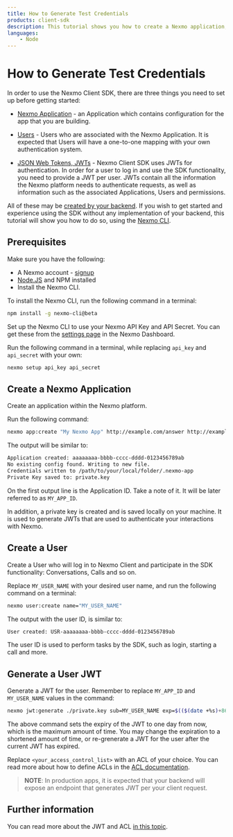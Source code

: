 ```yaml
---
title: How to Generate Test Credentials
products: client-sdk
description: This tutorial shows you how to create a Nexmo application, users and tokens.
languages:
    - Node
---
```


# How to Generate Test Credentials

In order to use the Nexmo Client SDK, there are three things you need to set up before getting started:

* [Nexmo Application](/conversation/concepts/application) - an Application which contains configuration for the app that you are building.

* [Users](/conversation/concepts/user) - Users who are associated with the Nexmo Application. It is expected that Users will have a one-to-one mapping with your own authentication system.

* [JSON Web Tokens, JWTs](https://jwt.io/) - Nexmo Client SDK uses JWTs for authentication. In order for a user to log in and use the SDK functionality, you need to provide a JWT per user. JWTs contain all the information the Nexmo platform needs to authenticate requests, as well as information such as the associated Applications, Users and permissions.

All of these may be [created by your backend](/conversation/overview). 
If you wish to get started and experience using the SDK without any implementation of your backend, this tutorial will show you how to do so, using the [Nexmo CLI](https://github.com/Nexmo/nexmo-cli).

## Prerequisites

Make sure you have the following:

* A Nexmo account - [signup](https://dashboard.nexmo.com)
* [Node.JS](https://nodejs.org/en/download/) and NPM installed
* Install the Nexmo CLI.

To install the Nexmo CLI, run the following command in a terminal:

```bash
npm install -g nexmo-cli@beta
```

Set up the Nexmo CLI to use your Nexmo API Key and API Secret. You can get these from the [settings page](https://dashboard.nexmo.com/settings) in the Nexmo Dashboard.

Run the following command in a terminal, while replacing `api_key` and `api_secret` with your own:

```bash
nexmo setup api_key api_secret
```

## Create a Nexmo Application

Create an application within the Nexmo platform.

Run the following command:

```bash
nexmo app:create "My Nexmo App" http://example.com/answer http://example.com/event --type=rtc --keyfile=private.key
```

The output will be similar to:

```bash
Application created: aaaaaaaa-bbbb-cccc-dddd-0123456789ab
No existing config found. Writing to new file.
Credentials written to /path/to/your/local/folder/.nexmo-app
Private Key saved to: private.key
```

On the first output line is the Application ID. Take a note of it. It will be later referred to as `MY_APP_ID`.

In addition, a private key is created and is saved locally on your machine. It is used to generate JWTs that are used to authenticate your interactions with Nexmo.

## Create a User

Create a User who will log in to Nexmo Client and participate in the SDK functionality: Conversations, Calls and so on.

Replace `MY_USER_NAME` with your desired user name, and run the following command on a terminal:

```bash
nexmo user:create name="MY_USER_NAME"
```

The output with the user ID, is similar to:

```sh
User created: USR-aaaaaaaa-bbbb-cccc-dddd-0123456789ab
```

The user ID is used to perform tasks by the SDK, such as login, starting a call and more.

## Generate a User JWT

Generate a JWT for the user. Remember to replace `MY_APP_ID` and `MY_USER_NAME` values in the command:

```bash
nexmo jwt:generate ./private.key sub=MY_USER_NAME exp=$(($(date +%s)+86400)) acl='<your_access_control_list>' application_id=MY_APP_ID
```

The above command sets the expiry of the JWT to one day from now, which is the maximum amount of time. You may change the expiration to a shortened amount of time, or re-grenerate a JWT for the user after the current JWT has expired.

Replace `<your_access_control_list>` with an ACL of your choice. You can read more about how to define ACLs in the [ACL documentation](/client-sdk/concepts/jwt-acl).

> **NOTE**: In production apps, it is expected that your backend will expose an endpoint that generates JWT per your client request.

## Further information

You can read more about the JWT and ACL [in this topic](/client-sdk/concepts/jwt-acl).
